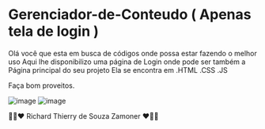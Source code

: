 # Gerenciador-de-Conteudo ( Apenas tela de login ) 

Olá você que esta em busca de códigos onde possa estar fazendo o melhor uso
Aqui lhe disponibilizo uma página de Login onde pode ser também a Página principal do seu projeto
Ela se encontra em 
.HTML
.CSS
.JS

Faça bom proveitos. 



![image](https://github.com/Dev-RichardZamoner/Gerenciador-de-Conteudo/assets/130820445/fb15ff63-d0ee-4c0a-a5ce-a905b9cfa48c)
![image](https://github.com/Dev-RichardZamoner/Gerenciador-de-Conteudo/assets/130820445/1c013d69-aabf-4e70-9b85-47eaad305733)




👨‍💻❤️ Richard Thierry de Souza Zamoner ❤️👨‍💻
